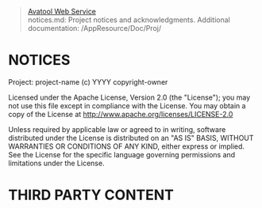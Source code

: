 > [Avatool Web Service](https://github.com/spectrum-health-systems/avatool-web-service)<br>
> notices.md: Project notices and acknowledgments.
> Additional documentation: /AppResource/Doc/Proj/

# NOTICES

Project: project-name
(c) YYYY copyright-owner

Licensed under the Apache License, Version 2.0 (the "License"); you may not use this file except in
compliance with the License. You may obtain a copy of the License at
http://www.apache.org/licenses/LICENSE-2.0

Unless required by applicable law or agreed to in writing, software distributed under the License is
distributed on an "AS IS" BASIS, WITHOUT WARRANTIES OR CONDITIONS OF ANY KIND, either express or implied.
See the License for the specific language governing permissions and limitations under the License.

# THIRD PARTY CONTENT